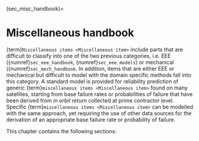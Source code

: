 (sec_misc_handbook)=
# Miscellaneous handbook

{term}`Miscellaneous items <Miscellaneous item>` include parts that are difficult to classify into one of the two previous categories, i.e. EEE ({numref}`sec_eee_handbook`, {numref}`sec_eee_models`) or mechanical ({numref}`sec_mech_handbook`. In addition, items that are either EEE or mechanical but difficult to model with the domain specific methods fall into this category. A standard model is provided for reliability prediction of generic {term}`miscellaneous items <Miscellaneous item>` found on many satellites, starting from base failure rates or probabilities of failure that have been derived from *in orbit return* collected at prime contractor level. Specific {term}`miscellaneous items <Miscellaneous item>` can be modelled with the same approach, yet requiring the use of other data sources for the derivation of an appropriate base failure rate or probability of failure.


This chapter contains the following sections:
```{tableofcontents}
```